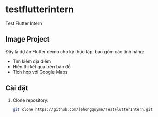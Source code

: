 # testflutterintern

Test Flutter Intern

## Image Project
Đây là dự án Flutter demo cho kỳ thực tập, bao gồm các tính năng:

- Tìm kiếm địa điểm
- Hiển thị kết quả trên bản đồ
- Tích hợp với Google Maps

## Cài đặt

1. Clone repository:

   ```bash
   git clone https://github.com/lehongquyme/TestFlutterIntern.git
